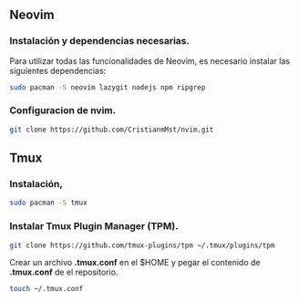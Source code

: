 ## Neovim

### Instalación y dependencias necesarias.

Para utilizar todas las funcionalidades de Neovim, es necesario instalar las siguientes dependencias:

```bash
sudo pacman -S neovim lazygit nodejs npm ripgrep
```

### Configuracion de nvim.

```bash
git clone https://github.com/CristianmMst/nvim.git
```

## Tmux

### Instalación,

```bash
sudo pacman -S tmux
```

### Instalar Tmux Plugin Manager (TPM).

```bash
git clone https://github.com/tmux-plugins/tpm ~/.tmux/plugins/tpm
```

Crear un archivo **.tmux.conf** en el $HOME y pegar el contenido de **.tmux.conf** de el repositorio.

```bash
touch ~/.tmux.conf
```
